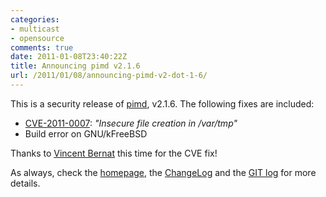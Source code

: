 ```yaml
---
categories:
- multicast
- opensource
comments: true
date: 2011-01-08T23:40:22Z
title: Announcing pimd v2.1.6
url: /2011/01/08/announcing-pimd-v2-dot-1-6/
---
```


This is a security release of [pimd][1], v2.1.6.  The following fixes
are included:

* [CVE-2011-0007][CVE]: *"Insecure file creation in /var/tmp"*
* Build error on GNU/kFreeBSD

Thanks to [Vincent Bernat][bernat] this time for the CVE fix!

As always, check the [homepage][1], the [ChangeLog][2] and the
[GIT log][3] for more details.

[1]: /pimd.html
[2]: https://github.com/troglobit/pimd/blob/master/ChangeLog
[3]: https://github.com/troglobit/pimd/commits/2.1.6
[CVE]: https://security-tracker.debian.org/tracker/CVE-2011-0007
[bernat]: http://www.luffy.cx/
